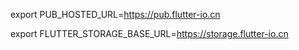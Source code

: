 export PUB_HOSTED_URL=https://pub.flutter-io.cn

export FLUTTER_STORAGE_BASE_URL=https://storage.flutter-io.cn